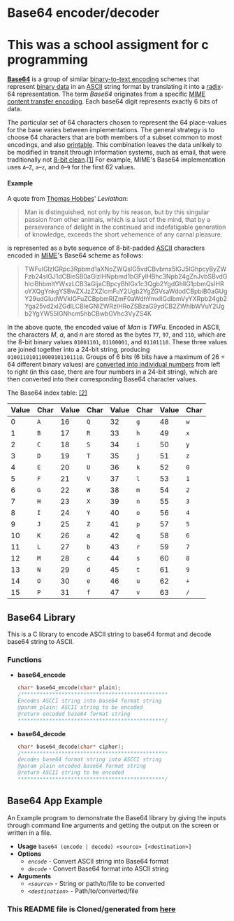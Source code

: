 ﻿# Base64 encoder/decoder

# This was a school assigment for c programming

**[Base64](https://en.wikipedia.org/wiki/Base64)** is a group of similar [binary-to-text encoding](https://en.wikipedia.org/wiki/Binary-to-text_encoding) schemes that represent [binary data](https://en.wikipedia.org/wiki/Binary_data) in an [ASCII](https://en.wikipedia.org/wiki/ASCII) string format by translating it into a [radix](https://en.wikipedia.org/wiki/Radix)-64 representation. The term _Base64_ originates from a specific [MIME content transfer encoding](https://en.wikipedia.org/wiki/MIME#Content-Transfer-Encoding). Each base64 digit represents exactly 6 bits of data.

The particular set of 64 characters chosen to represent the 64 place-values for the base varies between implementations. The general strategy is to choose 64 characters that are both members of a subset common to most encodings, and also [printable](https://en.wikipedia.org/wiki/Graphic_character). This combination leaves the data unlikely to be modified in transit through information systems, such as email, that were traditionally not [8-bit clean](https://en.wikipedia.org/wiki/8-bit_clean).[[1\]](https://en.wikipedia.org/wiki/Base64#cite_note-autogenerated2006-1) For example, MIME's Base64 implementation uses `A`–`Z`, `a`–`z`, and `0`–`9` for the first 62 values.

#### Example

A quote from [Thomas Hobbes](https://en.wikipedia.org/wiki/Thomas_Hobbes)' _Leviathan_:

> Man is distinguished, not only by his reason, but by this singular passion from other animals, which is a lust of the mind, that by a perseverance of delight in the continued and indefatigable generation of knowledge, exceeds the short vehemence of any carnal pleasure.

is represented as a byte sequence of 8-bit-padded [ASCII](https://en.wikipedia.org/wiki/ASCII) characters encoded in [MIME](https://en.wikipedia.org/wiki/MIME)'s Base64 scheme as follows:

> TWFuIGlzIGRpc3Rpbmd1aXNoZWQsIG5vdCBvbmx5IGJ5IGhpcyByZWFzb24sIGJ1dCBieSB0aGlzIHNpbmd1bGFyIHBhc3Npb24gZnJvbSBvdGhlciBhbmltYWxzLCB3aGljaCBpcyBhIGx1c3Qgb2YgdGhlIG1pbmQsIHRoYXQgYnkgYSBwZXJzZXZlcmFuY2Ugb2YgZGVsaWdodCBpbiB0aGUgY29udGludWVkIGFuZCBpbmRlZmF0aWdhYmxlIGdlbmVyYXRpb24gb2Yga25vd2xlZGdlLCBleGNlZWRzIHRoZSBzaG9ydCB2ZWhlbWVuY2Ugb2YgYW55IGNhcm5hbCBwbGVhc3VyZS4K

In the above quote, the encoded value of _Man_ is _TWFu_. Encoded in ASCII, the characters _M_, _a_, and _n_ are stored as the bytes `77`, `97`, and `110`, which are the 8-bit binary values `01001101`, `01100001`, and `01101110`. These three values are joined together into a 24-bit string, producing `010011010110000101101110`. Groups of 6 bits (6 bits have a maximum of 26 = 64 different binary values) are [converted into individual numbers](https://en.wikipedia.org/wiki/Binary_number#Counting_in_binary) from left to right (in this case, there are four numbers in a 24-bit string), which are then converted into their corresponding Base64 character values.

The Base64 index table: [[2]](https://en.wikipedia.org/wiki/Base64)

| Value | Char | Value | Char | Value | Char | Value | Char |
| ----- | ---- | ----- | ---- | ----- | ---- | ----- | ---- |
| 0     | `A`  | 16    | `Q`  | 32    | `g`  | 48    | `w`  |
| 1     | `B`  | 17    | `R`  | 33    | `h`  | 49    | `x`  |
| 2     | `C`  | 18    | `S`  | 34    | `i`  | 50    | `y`  |
| 3     | `D`  | 19    | `T`  | 35    | `j`  | 51    | `z`  |
| 4     | `E`  | 20    | `U`  | 36    | `k`  | 52    | `0`  |
| 5     | `F`  | 21    | `V`  | 37    | `l`  | 53    | `1`  |
| 6     | `G`  | 22    | `W`  | 38    | `m`  | 54    | `2`  |
| 7     | `H`  | 23    | `X`  | 39    | `n`  | 55    | `3`  |
| 8     | `I`  | 24    | `Y`  | 40    | `o`  | 56    | `4`  |
| 9     | `J`  | 25    | `Z`  | 41    | `p`  | 57    | `5`  |
| 10    | `K`  | 26    | `a`  | 42    | `q`  | 58    | `6`  |
| 11    | `L`  | 27    | `b`  | 43    | `r`  | 59    | `7`  |
| 12    | `M`  | 28    | `c`  | 44    | `s`  | 60    | `8`  |
| 13    | `N`  | 29    | `d`  | 45    | `t`  | 61    | `9`  |
| 14    | `O`  | 30    | `e`  | 46    | `u`  | 62    | `+`  |
| 15    | `P`  | 31    | `f`  | 47    | `v`  | 63    | `/`  |

## Base64 Library

This is a C library to encode ASCII string to base64 format and decode base64 string to ASCII.

### Functions

-   **base64_encode**

    ```c
    char* base64_encode(char* plain);
    /***********************************************
    Encodes ASCCI string into base64 format string
    @param plain: ASCII string to be encoded
    @return encoded base64 format string
    ***********************************************/
    ```

-   **base64_decode**

    ```c
    char* base64_decode(char* cipher);
    /***********************************************
    decodes base64 format string into ASCCI string
    @param plain encoded base64 format string
    @return ASCII string to be encoded
    ***********************************************/
    ```

## Base64 App Example

An Example program to demonstrate the Base64 library by giving the inputs through command line arguments and getting the output on the screen or written in a file.

-   **Usage** `base64 (encode | decode) <source> [<destination>]`
-   **Options**
    -   _`encode`_ - Convert ASCII string into Base64 format
    -   _`decode`_ - Convert Base64 format into ASCII string
-   **Arguments**
    -   _`<source>`_ - String or path/to/file to be converted
    -   _`<destination>`_ - Path/to/converted/file

### This README file is Cloned/generated from [here](https://github.com/elzoughby/Base64/blob/master/README.md)
